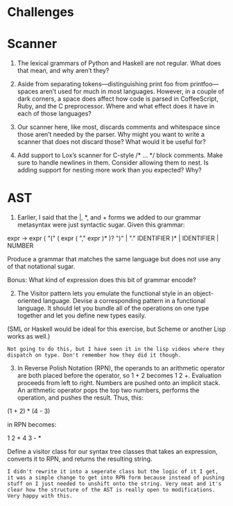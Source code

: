 # Challenges

# Scanner

1. The lexical grammars of Python and Haskell are not regular. What does that
mean, and why aren’t they?

2. Aside from separating tokens—distinguishing print foo from
printfoo—spaces aren’t used for much in most languages. However, in a
couple of dark corners, a space does affect how code is parsed in
CoffeeScript, Ruby, and the C preprocessor. Where and what effect does
it have in each of those languages?

3. Our scanner here, like most, discards comments and whitespace since
those aren’t needed by the parser. Why might you want to write a
scanner that does not discard those? What would it be useful for?

4. Add support to Lox’s scanner for C-style /* ... */ block
comments. Make sure to handle newlines in them. Consider
allowing them to nest. Is adding support for nesting more work
than you expected? Why?

# AST

1. Earlier, I said that the |, *, and + forms we added to our grammar metasyntax
were just syntactic sugar. Given this grammar:

expr → expr ( "(" ( expr ( "," expr )* )? ")" | "." IDENTIFIER )*
| IDENTIFIER
| NUMBER

Produce a grammar that matches the same language but does not use any
of that notational sugar.

Bonus: What kind of expression does this bit of grammar encode?

2. The Visitor pattern lets you emulate the functional style in an object-oriented
language. Devise a corresponding pattern in a functional language. It should let
you bundle all of the operations on one type together and let you define new
types easily.

(SML or Haskell would be ideal for this exercise, but Scheme or another Lisp
works as well.)

`
Not going to do this, but I have seen it in the lisp videos where they dispatch
on type. Don't remember how they did it though.
`

3. In Reverse Polish Notation (RPN), the operands to an arithmetic operator are
both placed before the operator, so 1 + 2 becomes 1 2 +. Evaluation proceeds
from left to right. Numbers are pushed onto an implicit stack. An arithmetic
operator pops the top two numbers, performs the operation, and pushes the
result. Thus, this:

(1 + 2) * (4 - 3)

in RPN becomes:

1 2 + 4 3 - *

Define a visitor class for our syntax tree classes that takes an expression,
converts it to RPN, and returns the resulting string.

`
I didn't rewrite it into a seperate class but the logic of it I get, it was a
simple change to get into RPN form because instead of pushing stuff on I just
needed to unshift onto the string. Very neat and it's clear how the structure of
the AST is really open to modifications. Very happy with this.
`
